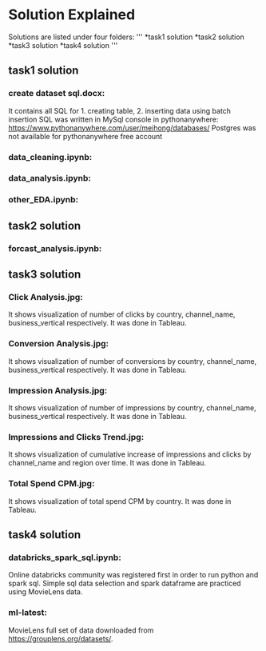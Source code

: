 # Solution Explained

Solutions are listed under four folders:
'''
*task1 solution
*task2 solution
*task3 solution
*task4 solution
'''

## task1 solution

### create dataset sql.docx: 
It contains all SQL for 1. creating table, 2. inserting data using batch insertion 
SQL was written in MySql console in pythonanywhere: https://www.pythonanywhere.com/user/meihong/databases/
Postgres was not available for pythonanywhere free account
### data_cleaning.ipynb:
### data_analysis.ipynb:
### other_EDA.ipynb:

## task2 solution

### forcast_analysis.ipynb:

## task3 solution

### Click Analysis.jpg:

It shows visualization of number of clicks by country, channel_name, business_vertical respectively. It was done in Tableau.

### Conversion Analysis.jpg:

It shows visualization of number of conversions by country, channel_name, business_vertical respectively. It was done in Tableau.

### Impression Analysis.jpg:

It shows visualization of number of impressions by country, channel_name, business_vertical respectively. It was done in Tableau.

### Impressions and Clicks Trend.jpg:

It shows visualization of cumulative increase of impressions and clicks by channel_name and region over time. It was done in Tableau.

### Total Spend CPM.jpg:

It shows visualization of total spend CPM by country. It was done in Tableau.

## task4 solution

### databricks_spark_sql.ipynb:

Online databricks community was registered first in order to run python and spark sql.
Simple sql data selection and spark dataframe are practiced using MovieLens data.

### ml-latest:

MovieLens full set of data downloaded from https://grouplens.org/datasets/. 